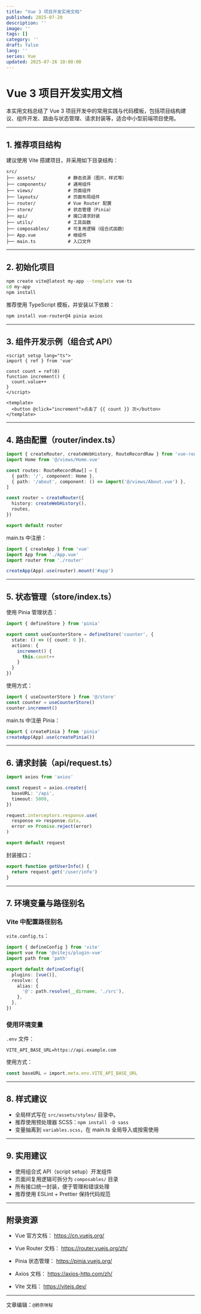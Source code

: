 ```yaml
---
title: "Vue 3 项目开发实用文档"
published: 2025-07-20
description: ''
image: ''
tags: []
category: ''
draft: false 
lang: ''
series: Vue
updated: 2025-07-26 10:00:00
---
```

# Vue 3 项目开发实用文档

本实用文档总结了 Vue 3 项目开发中的常用实践与代码模板，包括项目结构建议、组件开发、路由与状态管理、请求封装等，适合中小型前端项目使用。

---

## 1. 推荐项目结构

建议使用 Vite 搭建项目，并采用如下目录结构：

```
src/
├── assets/            # 静态资源（图片、样式等）
├── components/        # 通用组件
├── views/             # 页面组件
├── layouts/           # 页面布局组件
├── router/            # Vue Router 配置
├── store/             # 状态管理（Pinia）
├── api/               # 接口请求封装
├── utils/             # 工具函数
├── composables/       # 可复用逻辑（组合式函数）
├── App.vue            # 根组件
├── main.ts            # 入口文件
```

---

## 2. 初始化项目

```bash
npm create vite@latest my-app --template vue-ts
cd my-app
npm install
```

推荐使用 TypeScript 模板，并安装以下依赖：

```bash
npm install vue-router@4 pinia axios
```

---

## 3. 组件开发示例（组合式 API）

```vue
<script setup lang="ts">
import { ref } from 'vue'

const count = ref(0)
function increment() {
  count.value++
}
</script>

<template>
  <button @click="increment">点击了 {{ count }} 次</button>
</template>
```

---

## 4. 路由配置（router/index.ts）

```ts
import { createRouter, createWebHistory, RouteRecordRaw } from 'vue-router'
import Home from '@/views/Home.vue'

const routes: RouteRecordRaw[] = [
  { path: '/', component: Home },
  { path: '/about', component: () => import('@/views/About.vue') },
]

const router = createRouter({
  history: createWebHistory(),
  routes,
})

export default router
```

main.ts 中注册：

```ts
import { createApp } from 'vue'
import App from './App.vue'
import router from './router'

createApp(App).use(router).mount('#app')
```

---

## 5. 状态管理（store/index.ts）

使用 Pinia 管理状态：

```ts
import { defineStore } from 'pinia'

export const useCounterStore = defineStore('counter', {
  state: () => ({ count: 0 }),
  actions: {
    increment() {
      this.count++
    }
  }
})
```

使用方式：

```ts
import { useCounterStore } from '@/store'
const counter = useCounterStore()
counter.increment()
```

main.ts 中注册 Pinia：

```ts
import { createPinia } from 'pinia'
createApp(App).use(createPinia())
```

---

## 6. 请求封装（api/request.ts）

```ts
import axios from 'axios'

const request = axios.create({
  baseURL: '/api',
  timeout: 5000,
})

request.interceptors.response.use(
  response => response.data,
  error => Promise.reject(error)
)

export default request
```

封装接口：

```ts
export function getUserInfo() {
  return request.get('/user/info')
}
```

---

## 7. 环境变量与路径别名

### Vite 中配置路径别名

`vite.config.ts`：

```ts
import { defineConfig } from 'vite'
import vue from '@vitejs/plugin-vue'
import path from 'path'

export default defineConfig({
  plugins: [vue()],
  resolve: {
    alias: {
      '@': path.resolve(__dirname, './src'),
    },
  },
})
```

### 使用环境变量

`.env` 文件：

```
VITE_API_BASE_URL=https://api.example.com
```

使用方式：

```ts
const baseURL = import.meta.env.VITE_API_BASE_URL
```

---

## 8. 样式建议

- 全局样式写在 `src/assets/styles/` 目录中。
- 推荐使用预处理器 SCSS：`npm install -D sass`
- 变量抽离到 `variables.scss`，在 main.ts 全局导入或按需使用

---

## 9. 实用建议

- 使用组合式 API（script setup）开发组件
- 页面间复用逻辑可拆分为 `composables/` 目录
- 所有接口统一封装，便于管理和错误处理
- 推荐使用 ESLint + Prettier 保持代码规范

---

## 附录资源

- Vue 官方文档：
https://cn.vuejs.org/

- Vue Router 文档：
https://router.vuejs.org/zh/

- Pinia 状态管理：
https://pinia.vuejs.org/

- Axios 文档：
https://axios-http.com/zh/

- Vite 文档：
https://vitejs.dev/

---

文章编辑：`@鈴奈咲桜`